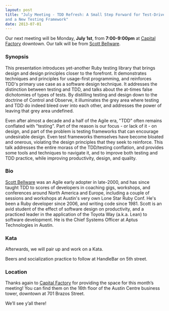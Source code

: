 ```yaml
---
layout: post
title: "July Meeting - TDD Refresh: A Small Step Forward for Test-Driven Kind,
and a New Testing Framework"
date: 2013-07-01
---
```


Our next meeting will be Monday, **July 1st**, from **7:00-9:00pm** at
[Capital Factory][CF] downtown. Our talk will be from [Scott Bellware][SB].

 [CF]: http://www.capitalfactory.com/about/contact/
 [SB]: http://http://aptus.io/

### Synopsis

This presentation introduces yet-another Ruby testing library that
brings design and design principles closer to the forefront. It
demonstrates techniques and principles for usage-first programming,
and reinforces TDD's primary use case as a software design technique.
It addresses the distinction between testing and TDD, and talks about
the at-times false dichotomies of types of tests. By distilling
testing and design down to the doctrine of Control and Observe, it
illuminates the grey area where testing and TDD do indeed bleed over
into each other, and addresses the power of leaving that grey area
undefined.


Even after almost a decade and a half of the Agile era, "TDD" often
remains conflated with "testing". Part of the reason is our focus - or
lack of it - on design, and part of the problem is testing frameworks
that can encourage undesirable design. Even test frameworks themselves
have become bloated and onerous, violating the design principles that
they seek to reinforce. This talk addresses the entire morass of the
TDD/testing conflation, and provides some tools and techniques to
navigate it, and to improve both testing and TDD practice, while
improving productivity, design, and quality.

### Bio

[Scott Bellware][SB] was an Agile early adopter in late-2000, and has since
taught TDD to scores of developers in coaching gigs, workshops, and
conferences around North America and Europe, including a couple of
sessions and workshops at Austin's very own Lone Star Ruby Conf. He's
been a Ruby developer since 2006, and writing code since 1981. Scott
is an avid student of the effect of software design on productivity,
and a practiced leader in the application of the Toyota Way (a.k.a.
Lean) to software development. He is the Chief Systems Officer at
Aptus Technologies in Austin.

### Kata

Afterwards, we will pair up and work on a Kata.

Beers and socialization practice to follow at HandleBar on 5th street.

### Location

Thanks again to [Capital Factory](http://www.capitalfactory.com/) for providing
the space for this month’s meeting! You can find them on the 16th floor of the
Austin Centre business tower, downtown at 701 Brazos Street.

We’ll see y’all there!
